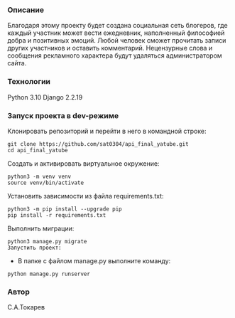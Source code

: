 
### Описание
Благодаря этому проекту будет создана cоциальная сеть блогеров, где каждый участник может вести ежедневник, наполненный философией добра и позитивных эмоций.
Любой человек сможет прочитать записи других участников и оставить комментарий. Нецензурные слова и сообщения рекламного характера будут удаляться администратором сайта.
### Технологии
Python 3.10
Django 2.2.19
### Запуск проекта в dev-режиме
Клонировать репозиторий и перейти в него в командной строке:
```
git clone https://github.com/sat0304/api_final_yatube.git
cd api_final_yatube
```
Cоздать и активировать виртуальное окружение:
```
python3 -m venv venv
source venv/bin/activate
```
Установить зависимости из файла requirements.txt:
```
python3 -m pip install --upgrade pip
pip install -r requirements.txt
```
Выполнить миграции:
```
python3 manage.py migrate
Запустить проект:
```
- В папке с файлом manage.py выполните команду:
```
python manage.py runserver
```
### Автор
С.А.Токарев
